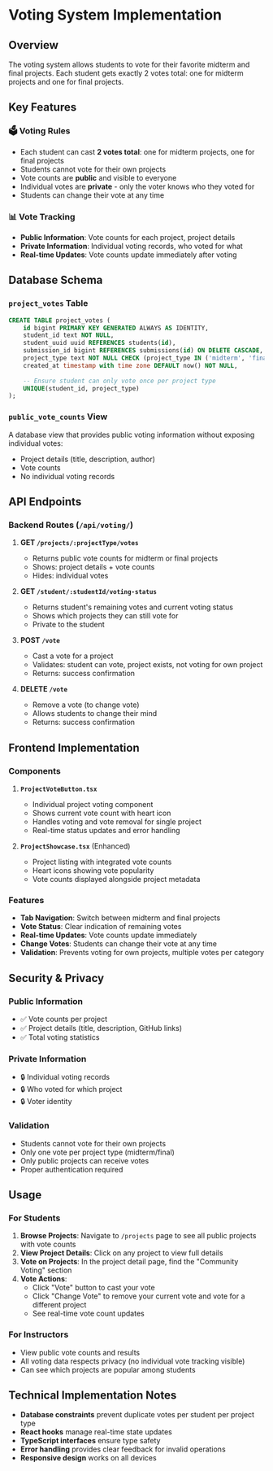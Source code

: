 # Voting System Implementation

## Overview

The voting system allows students to vote for their favorite midterm and final projects. Each student gets exactly 2 votes total: one for midterm projects and one for final projects.

## Key Features

### 🗳️ **Voting Rules**
- Each student can cast **2 votes total**: one for midterm projects, one for final projects
- Students cannot vote for their own projects
- Vote counts are **public** and visible to everyone
- Individual votes are **private** - only the voter knows who they voted for
- Students can change their vote at any time

### 📊 **Vote Tracking**
- **Public Information**: Vote counts for each project, project details
- **Private Information**: Individual voting records, who voted for what
- **Real-time Updates**: Vote counts update immediately after voting

## Database Schema

### `project_votes` Table
```sql
CREATE TABLE project_votes (
    id bigint PRIMARY KEY GENERATED ALWAYS AS IDENTITY,
    student_id text NOT NULL,
    student_uuid uuid REFERENCES students(id),
    submission_id bigint REFERENCES submissions(id) ON DELETE CASCADE,
    project_type text NOT NULL CHECK (project_type IN ('midterm', 'final')),
    created_at timestamp with time zone DEFAULT now() NOT NULL,
    
    -- Ensure student can only vote once per project type
    UNIQUE(student_id, project_type)
);
```

### `public_vote_counts` View
A database view that provides public voting information without exposing individual votes:
- Project details (title, description, author)
- Vote counts
- No individual voting records

## API Endpoints

### Backend Routes (`/api/voting/`)

1. **GET `/projects/:projectType/votes`**
   - Returns public vote counts for midterm or final projects
   - Shows: project details + vote counts
   - Hides: individual votes

2. **GET `/student/:studentId/voting-status`**
   - Returns student's remaining votes and current voting status
   - Shows which projects they can still vote for
   - Private to the student

3. **POST `/vote`**
   - Cast a vote for a project
   - Validates: student can vote, project exists, not voting for own project
   - Returns: success confirmation

4. **DELETE `/vote`**
   - Remove a vote (to change vote)
   - Allows students to change their mind
   - Returns: success confirmation

## Frontend Implementation

### Components

1. **`ProjectVoteButton.tsx`**
   - Individual project voting component
   - Shows current vote count with heart icon
   - Handles voting and vote removal for single project
   - Real-time status updates and error handling

2. **`ProjectShowcase.tsx`** (Enhanced)
   - Project listing with integrated vote counts
   - Heart icons showing vote popularity
   - Vote counts displayed alongside project metadata

### Features
- **Tab Navigation**: Switch between midterm and final projects
- **Vote Status**: Clear indication of remaining votes
- **Real-time Updates**: Vote counts update immediately
- **Change Votes**: Students can change their vote at any time
- **Validation**: Prevents voting for own projects, multiple votes per category

## Security & Privacy

### Public Information
- ✅ Vote counts per project
- ✅ Project details (title, description, GitHub links)
- ✅ Total voting statistics

### Private Information
- 🔒 Individual voting records
- 🔒 Who voted for which project
- 🔒 Voter identity

### Validation
- Students cannot vote for their own projects
- Only one vote per project type (midterm/final)
- Only public projects can receive votes
- Proper authentication required

## Usage

### For Students
1. **Browse Projects**: Navigate to `/projects` page to see all public projects with vote counts
2. **View Project Details**: Click on any project to view full details
3. **Vote on Projects**: In the project detail page, find the "Community Voting" section
4. **Vote Actions**:
   - Click "Vote" button to cast your vote
   - Click "Change Vote" to remove your current vote and vote for a different project
   - See real-time vote count updates

### For Instructors
- View public vote counts and results
- All voting data respects privacy (no individual vote tracking visible)
- Can see which projects are popular among students

## Technical Implementation Notes

- **Database constraints** prevent duplicate votes per student per project type
- **React hooks** manage real-time state updates
- **TypeScript interfaces** ensure type safety
- **Error handling** provides clear feedback for invalid operations
- **Responsive design** works on all devices